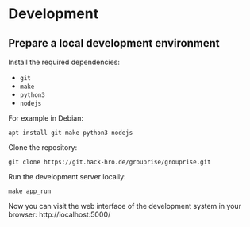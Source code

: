 # Development

## Prepare a local development environment

Install the required dependencies:

* `git`
* `make`
* `python3`
* `nodejs`

For example in Debian:
```shell
apt install git make python3 nodejs
```

Clone the repository:
```shell
git clone https://git.hack-hro.de/grouprise/grouprise.git
```

Run the development server locally:
```shell
make app_run
```

Now you can visit the web interface of the development system in your browser: http://localhost:5000/

